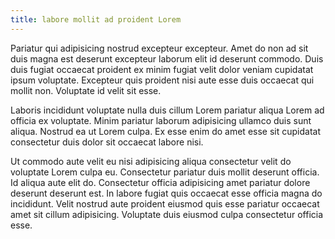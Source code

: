 ```yaml
---
title: labore mollit ad proident Lorem
---
```


Pariatur qui adipisicing nostrud excepteur excepteur. Amet do non ad sit duis magna est deserunt excepteur laborum elit id deserunt commodo. Duis duis fugiat occaecat proident ex minim fugiat velit dolor veniam cupidatat ipsum voluptate. Excepteur quis proident nisi aute esse duis occaecat qui mollit non. Voluptate id velit sit esse.

Laboris incididunt voluptate nulla duis cillum Lorem pariatur aliqua Lorem ad officia ex voluptate. Minim pariatur laborum adipisicing ullamco duis sunt aliqua. Nostrud ea ut Lorem culpa. Ex esse enim do amet esse sit cupidatat consectetur duis dolor sit occaecat labore nisi.

Ut commodo aute velit eu nisi adipisicing aliqua consectetur velit do voluptate Lorem culpa eu. Consectetur pariatur duis mollit deserunt officia. Id aliqua aute elit do. Consectetur officia adipisicing amet pariatur dolore deserunt deserunt est. In labore fugiat quis occaecat esse officia magna do incididunt. Velit nostrud aute proident eiusmod quis esse pariatur occaecat amet sit cillum adipisicing. Voluptate duis eiusmod culpa consectetur officia esse.